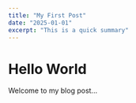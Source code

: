 ```yaml
---
title: "My First Post"
date: "2025-01-01"
excerpt: "This is a quick summary"
---
```

# Hello World

Welcome to my blog post...
